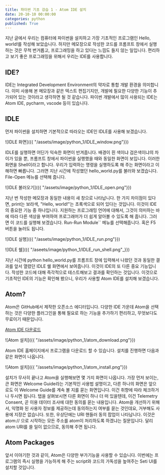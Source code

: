 ```yaml
---
title: 파이썬 기초 강습 1 - Atom IDE 설치
date: 20-10-10 00:00:00
categories: python
published: True
---
```

지난 글에서 우리는 컴퓨터에 파이썬을 설치하고 가장 기초적인 프로그램인 Hello, world!를 작성해 보았습니다. 하지만 메모장으로 작성한 코드를 프롬프트 창에서 실행하는 것은 무척 번거롭고, 프로그래밍을 하고 있다는 느낌도 들지 않는 일입니다. 편리하고 보기 좋은 프로그래밍을 위해서 우리는 IDE를 사용합니다.

## IDE?
IDE는 Integrated Development Environment의 약자로 통합 개발 환경을 의미합니다. 이미 사용해 본 메모장과 같은 텍스트 편집기지만, 개발에 필요한 다양한 기능이 추가되어 있는 것이라고 생각하면 될 것 같습니다. 파이썬 개발에서 많이 사용되는 IDE는 Atom IDE, pycharm, vscode 등이 있습니다.

## IDLE
먼저 파이썬을 설치하면 기본적으로 따라오는 IDE인 IDLE를 사용해 보겠습니다.

![IDLE 화면]({{ "/assets/image/python_1/IDLE_window.png"}})

IDLE를 실행하면 어딘가 익숙한 화면이 반겨줍니다. 배경이 흰 색이냐 검은색이냐의 차이가 있을 뿐, 프롬프트 창에서 파이썬을 실행했을 때와 동일한 화면이 보입니다. 이러한 화면을 Shell이라고 합니다. 우리가 입력하는 명령을 실행하도록 해 주는 화면이라고 이해하면 빠릅니다. 그러면 지난 시간에 작성했던 hello_world.py를 불러와 보겠습니다. File-Open 메뉴를 선택해 줍니다.

![IDLE 불러오기]({{ "/assets/image/python_1/IDLE_open.png"}})

지난 번 작성한 메모장과 동일한 내용이 새 창으로 나타납니다. 한 가지 차이점이 있다면, print는 보라색, "Hello, world!"는 초록색으로 되어 있다는 것입니다. 이것이 IDE의 중요한 기능 중 하나입니다. 지원하는 프로그래밍 언어에 대해서, 그것이 의미하는 바에 따라 다른 색상을 부여하여 프로그래머가 더 쉽게 알아볼 수 있도록 해 줍니다. 그러면 이 코드를 실행해 보겠습니다. Run-Run Module`` 메뉴를 선택해줍니다. 혹은 F5 버튼을 눌러도 됩니다.

![IDLE 실행]({{ "/assets/image/python_1/IDLE_run.png"}})

![IDLE 쉘]({{ "/aseets/image/python_1/IDLE_run_shell.png"_}})

지난 시간에 python hello_world.py를 프롬프트 창에 입력해서 나왔던 것과 동일한 결과를 앞서 열렸던 IDLE 쉘 화면에서 보여줍니다. 이것이 IDE의 또 다른 중요 기능입니다. 작성한 코드에 대해 즉각적으로 테스트해보고 결과를 확인하는 것입니다. 이것으로 기초적인 IDE의 기능은 확인해 봤으니, 우리가 사용할 Atom IDE를 설치해 보겠습니다.

## Atom?
Atom은 GitHub에서 제작한 오픈소스 에디터입니다. 다양한 IDE 가운데 Atom을 선택하는 것은 다양한 플러그인을 통해 필요로 하는 기능을 추가하기 편리하고, 무엇보다도 무료이기 때문입니다.

[Atom IDE 다운로드](https://atom.io)

![Atom 설치]({{ "/assets/image/python_1/atom_download.png"}})

Atom IDE 홈페이지에서 프로그램을 다운로드 할 수 있습니다.  설치를 진행하면 다음과 같은 화면이 나옵니다.

![Atom 설치]({{ "/assets/image/python_1/atom_install.png"}})

설치가 무사히 끝나고 Atom을 실행해보면 몇 가지 화면이 나옵니다. 가장 먼저 보이는, 큰 화면은 Welcome Guide라는 기본적인 사용법 설명이고, 다른 하나의 화면은 앞으로도 이 Welcome Guide를 계속 볼 지를 묻는 화면입니다. 이건 취향에 따라 체크하거나 두시면 됩니다. 탭을 살펴보시면 다른 화면이 하나 더 떠 있을텐데, 이건 Telemetry Consent, 곧 이용 데이터 조사에 대한 동의를 묻는 내용입니다. Atom을 개선하기 위해서, 익명화 된 사용자 정보를 제공하는데 동의하는지 여부를 묻는 것인데요, 거부해도 사용에 지장은 없습니다. 또한, 우상단에는 URI 핸들러 동의 팝업이 나타납니다. 이것은 atom:// 으로 시작하는 모든 주소를 atom이 처리하도록 하겠냐는 질문입니다. 달리 atom URI를 쓸 일이 없으므로, 동의해 주면 됩니다.

## Atom Packages
앞서 이야기한 것과 같이, Atom은 다양한 부가기능을 사용할 수 있습니다. 이번에는 프로그램의 즉시 실행을 가능하게 해 주는 script와 코드의 가독성을 높여주는 Seti UI를 설치할 것입니다.
